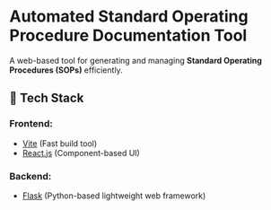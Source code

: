 # Automated Standard Operating Procedure Documentation Tool  

A web-based tool for generating and managing **Standard Operating Procedures (SOPs)** efficiently.  

## 🚀 Tech Stack  

### Frontend:  
- [Vite](https://vitejs.dev/) (Fast build tool)  
- [React.js](https://reactjs.org/) (Component-based UI)  

### Backend:  
- [Flask](https://flask.palletsprojects.com/) (Python-based lightweight web framework)  

